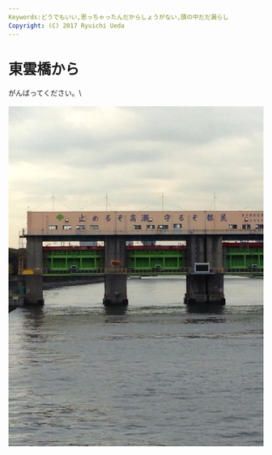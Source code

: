 ```yaml
---
Keywords:どうでもいい,思っちゃったんだからしょうがない,頭の中だだ漏らし
Copyright: (C) 2017 Ryuichi Ueda
---
```


# 東雲橋から
がんばってください。\\<br /><br /><a href="20131111-1833012.jpg"><img src="20131111-1833012.jpg" alt="20131111-183301.jpg" class="alignnone size-full" /></a>

